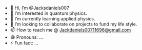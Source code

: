 - 👋 Hi, I’m @Jacksdaniels007 
- 👀 I’m interested in quantum physics.
- 🌱 I’m currently learning applied physics.
- 💞️ I’m looking to collaborate on projects to fund my life style.
- 📫 How to reach me @ Jackdaniels00711696@gmail.com
- 😄 Pronouns: ...
- ⚡ Fun fact: ...

<!---
Jacksdaniels007/Jacksdaniels007 is a ✨ special ✨ repository because its `README.md` (this file) appears on your GitHub profile.
You can click the Preview link to take a look at your changes.
--->
